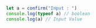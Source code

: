 ```javascript

let a = confirm("Input : ")
console.log(typeof a) // boolean
console.log(a) // Input Value

```
